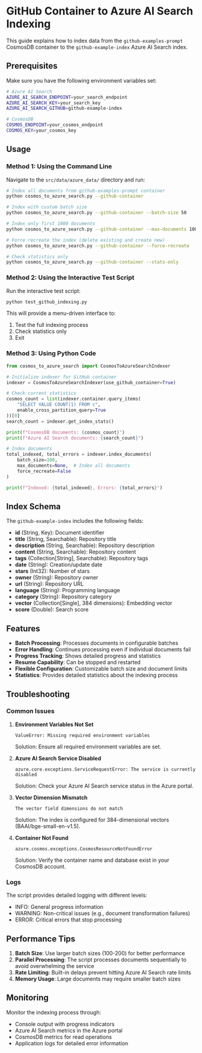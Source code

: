 # GitHub Container to Azure AI Search Indexing

This guide explains how to index data from the `github-examples-prompt` CosmosDB container to the `github-example-index` Azure AI Search index.

## Prerequisites

Make sure you have the following environment variables set:

```bash
# Azure AI Search
AZURE_AI_SEARCH_ENDPOINT=your_search_endpoint
AZURE_AI_SEARCH_KEY=your_search_key
AZURE_AI_SEARCH_GITHUB=github-example-index

# CosmosDB
COSMOS_ENDPOINT=your_cosmos_endpoint
COSMOS_KEY=your_cosmos_key
```

## Usage

### Method 1: Using the Command Line

Navigate to the `src/data/azure_data/` directory and run:

```bash
# Index all documents from github-examples-prompt container
python cosmos_to_azure_search.py --github-container

# Index with custom batch size
python cosmos_to_azure_search.py --github-container --batch-size 50

# Index only first 1000 documents
python cosmos_to_azure_search.py --github-container --max-documents 1000

# Force recreate the index (delete existing and create new)
python cosmos_to_azure_search.py --github-container --force-recreate

# Check statistics only
python cosmos_to_azure_search.py --github-container --stats-only
```

### Method 2: Using the Interactive Test Script

Run the interactive test script:

```bash
python test_github_indexing.py
```

This will provide a menu-driven interface to:
1. Test the full indexing process
2. Check statistics only
3. Exit

### Method 3: Using Python Code

```python
from cosmos_to_azure_search import CosmosToAzureSearchIndexer

# Initialize indexer for GitHub container
indexer = CosmosToAzureSearchIndexer(use_github_container=True)

# Check current statistics
cosmos_count = list(indexer.container.query_items(
    "SELECT VALUE COUNT(1) FROM c", 
    enable_cross_partition_query=True
))[0]
search_count = indexer.get_index_stats()

print(f"CosmosDB documents: {cosmos_count}")
print(f"Azure AI Search documents: {search_count}")

# Index documents
total_indexed, total_errors = indexer.index_documents(
    batch_size=100,
    max_documents=None,  # Index all documents
    force_recreate=False
)

print(f"Indexed: {total_indexed}, Errors: {total_errors}")
```

## Index Schema

The `github-example-index` includes the following fields:

- **id** (String, Key): Document identifier
- **title** (String, Searchable): Repository title
- **description** (String, Searchable): Repository description
- **content** (String, Searchable): Repository content
- **tags** (Collection[String], Searchable): Repository tags
- **date** (String): Creation/update date
- **stars** (Int32): Number of stars
- **owner** (String): Repository owner
- **url** (String): Repository URL
- **language** (String): Programming language
- **category** (String): Repository category
- **vector** (Collection[Single], 384 dimensions): Embedding vector
- **score** (Double): Search score

## Features

- **Batch Processing**: Processes documents in configurable batches
- **Error Handling**: Continues processing even if individual documents fail
- **Progress Tracking**: Shows detailed progress and statistics
- **Resume Capability**: Can be stopped and restarted
- **Flexible Configuration**: Customizable batch size and document limits
- **Statistics**: Provides detailed statistics about the indexing process

## Troubleshooting

### Common Issues

1. **Environment Variables Not Set**
   ```
   ValueError: Missing required environment variables
   ```
   Solution: Ensure all required environment variables are set.

2. **Azure AI Search Service Disabled**
   ```
   azure.core.exceptions.ServiceRequestError: The service is currently disabled
   ```
   Solution: Check your Azure AI Search service status in the Azure portal.

3. **Vector Dimension Mismatch**
   ```
   The vector field dimensions do not match
   ```
   Solution: The index is configured for 384-dimensional vectors (BAAI/bge-small-en-v1.5).

4. **Container Not Found**
   ```
   azure.cosmos.exceptions.CosmosResourceNotFoundError
   ```
   Solution: Verify the container name and database exist in your CosmosDB account.

### Logs

The script provides detailed logging with different levels:
- INFO: General progress information
- WARNING: Non-critical issues (e.g., document transformation failures)
- ERROR: Critical errors that stop processing

## Performance Tips

1. **Batch Size**: Use larger batch sizes (100-200) for better performance
2. **Parallel Processing**: The script processes documents sequentially to avoid overwhelming the service
3. **Rate Limiting**: Built-in delays prevent hitting Azure AI Search rate limits
4. **Memory Usage**: Large documents may require smaller batch sizes

## Monitoring

Monitor the indexing process through:
- Console output with progress indicators
- Azure AI Search metrics in the Azure portal
- CosmosDB metrics for read operations
- Application logs for detailed error information 